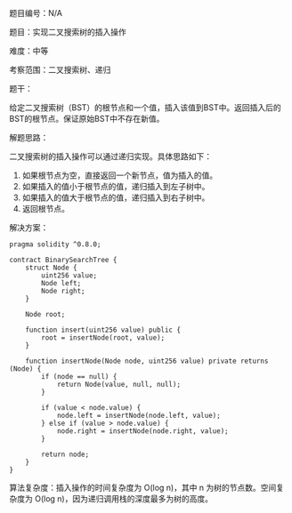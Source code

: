 题目编号：N/A

题目：实现二叉搜索树的插入操作

难度：中等

考察范围：二叉搜索树、递归

题干：

给定二叉搜索树（BST）的根节点和一个值，插入该值到BST中。返回插入后的BST的根节点。保证原始BST中不存在新值。

解题思路：

二叉搜索树的插入操作可以通过递归实现。具体思路如下：

1. 如果根节点为空，直接返回一个新节点，值为插入的值。
2. 如果插入的值小于根节点的值，递归插入到左子树中。
3. 如果插入的值大于根节点的值，递归插入到右子树中。
4. 返回根节点。

解决方案：

```solidity
pragma solidity ^0.8.0;

contract BinarySearchTree {
    struct Node {
        uint256 value;
        Node left;
        Node right;
    }

    Node root;

    function insert(uint256 value) public {
        root = insertNode(root, value);
    }

    function insertNode(Node node, uint256 value) private returns (Node) {
        if (node == null) {
            return Node(value, null, null);
        }

        if (value < node.value) {
            node.left = insertNode(node.left, value);
        } else if (value > node.value) {
            node.right = insertNode(node.right, value);
        }

        return node;
    }
}
```

算法复杂度：插入操作的时间复杂度为 O(log n)，其中 n 为树的节点数。空间复杂度为 O(log n)，因为递归调用栈的深度最多为树的高度。